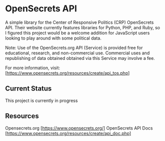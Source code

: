 # OpenSecrets API

A simple library for the Center of Responsive Politics (CRP) OpenSecrets API. Their website currently features libraries for Python, PHP, and Ruby, so I figured this project would be a welcome addition for JavaScript users looking to play around with some political data.

Note: Use of the OpenSecrets.org API (Service) is provided free for educational, research, and non-commercial use. Commercial uses and republishing of data obtained obtained via this Service may involve a fee.

For more information, visit: [https://www.opensecrets.org/resources/create/api_tos.php]

## Current Status

This project is currently in progress

## Resources

Opensecrets.org [https://www.opensecrets.org/]
OpenSecrets API Docs [https://www.opensecrets.org/resources/create/api_doc.php]
